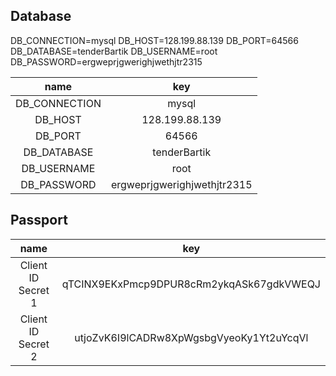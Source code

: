 ## Database

DB_CONNECTION=mysql
DB_HOST=128.199.88.139
DB_PORT=64566
DB_DATABASE=tenderBartik
DB_USERNAME=root
DB_PASSWORD=ergweprjgwerighjwethjtr2315

| name | key |
|:-:|:-:|
| DB_CONNECTION | mysql | 
| DB_HOST | 128.199.88.139 |
| DB_PORT | 64566 |
| DB_DATABASE | tenderBartik |
| DB_USERNAME | root |
| DB_PASSWORD | ergweprjgwerighjwethjtr2315 |
## Passport

| name | key |
|:-:|:-:|
| Client ID Secret 1 | qTCINX9EKxPmcp9DPUR8cRm2ykqASk67gdkVWEQJ |
| Client ID Secret 2 | utjoZvK6I9lCADRw8XpWgsbgVyeoKy1Yt2uYcqVl |